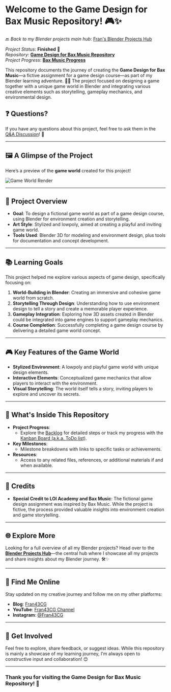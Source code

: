 # Welcome to the Game Design for Bax Music Repository! 🎮✨

🔙 _Back to my Blender projects main hub_: [Fran's Blender Projects Hub](https://github.com/ux-fran/blender-projects-main-hub-repo)

_Project Status_: **Finished** 🎉  
_Repository_: **[Game Design for Bax Music Repository](https://github.com/ux-fran/game-design-bax-music-repo)**  
_Project Progress_: **[Bax Music Progress](https://github.com/users/ux-fran/projects/66)**  

This repository documents the journey of creating the **Game Design for Bax Music**—a fictive assignment for a game design course—as part of my Blender learning adventure. 🎨✨ The project focused on designing a game together with a unique game world in Blender and integrating various creative elements such as storytelling, gameplay mechanics, and environmental design.

## ❓ Questions?
If you have any questions about this project, feel free to ask them in the [Q&A Discussion](https://github.com/ux-fran/game-design-bax-music-repo/discussions)! 💬

---

## 🖼️ A Glimpse of the Project

Here’s a preview of the **game world** created for this project!

![Game World Render](https://github.com/user-attachments/assets/ad89f602-583b-436b-9841-ff4fefea4d1d)

---

## 🧩 Project Overview

- **Goal**: To design a fictional game world as part of a game design course, using Blender for environment creation and storytelling.
- **Art Style**: Stylized and lowpoly, aimed at creating a playful and inviting game world.
- **Tools Used**: Blender 3D for modeling and environment design, plus tools for documentation and concept development.

---

## 📚 Learning Goals

This project helped me explore various aspects of game design, specifically focusing on:

1. **World-Building in Blender**: Creating an immersive and cohesive game world from scratch.
2. **Storytelling Through Design**: Understanding how to use environment design to tell a story and create a memorable player experience.
3. **Gameplay Integration**: Exploring how 3D assets created in Blender could be integrated into game engines to support gameplay mechanics.
4. **Course Completion**: Successfully completing a game design course by delivering a detailed game world concept.

---

## 🎮 Key Features of the Game World

- **Stylized Environment**: A lowpoly and playful game world with unique design elements.
- **Interactive Elements**: Conceptualized game mechanics that allow players to interact with the environment.
- **Visual Storytelling**: The world itself tells a story, inviting players to explore and uncover its secrets.

---

## 📌 What's Inside This Repository

- **Project Progress**:
  - Explore the [Backlog](https://github.com/users/ux-fran/projects/66) for detailed steps or track my progress with the [Kanban Board (a.k.a. ToDo list)](https://github.com/users/ux-fran/projects/66/views/2).
- **Key Milestones**:
  - Milestone breakdowns with links to specific tasks or achievements.
- **Resources**:
  - Access to any related files, references, or additional materials if and when available.

---

## 🙏 Credits

- **Special Credit to LOI Academy and Bax Music**: The fictional game design assignment was inspired by Bax Music. While the project is fictive, the process provided valuable insights into environment creation and game storytelling.

---

## 🌐 Explore More

Looking for a full overview of all my Blender projects? Head over to the **[Blender Projects Hub](https://github.com/ux-fran/blender-projects-main-hub-repo)**—the central hub where I showcase all my projects and share insights about my Blender journey. 🛠️✨

---

## 🔗 Find Me Online

Stay updated on my creative journey and follow me on my other platforms:

- **Blog**: [Fran43CG](https://www.fran43cg.com)  
- **YouTube**: [Fran43CG Channel](https://www.youtube.com/@Fran43CG)  
- **Instagram**: [@Fran43CG](https://www.instagram.com/fran43cg/)  

---

## 🤝 Get Involved

Feel free to explore, share feedback, or suggest ideas. While this repository is mainly a showcase of my learning journey, I'm always open to constructive input and collaboration! 😊

---

### Thank you for visiting the Game Design for Bax Music Repository! 🎉
